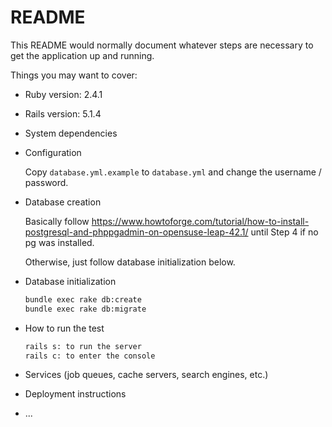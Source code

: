 # README

This README would normally document whatever steps are necessary to get the
application up and running.

Things you may want to cover:

* Ruby version: 2.4.1
* Rails version: 5.1.4

* System dependencies

* Configuration

  Copy `database.yml.example` to `database.yml` and change the username / password.


* Database creation

  Basically follow
  https://www.howtoforge.com/tutorial/how-to-install-postgresql-and-phppgadmin-on-opensuse-leap-42.1/
  until Step 4 if no pg was installed.
  
  Otherwise, just follow database initialization below.

* Database initialization

  ``` bash
  bundle exec rake db:create
  bundle exec rake db:migrate
  ```

* How to run the test 

  ``` bash
  rails s: to run the server
  rails c: to enter the console
  ```

* Services (job queues, cache servers, search engines, etc.)

* Deployment instructions

* ...
